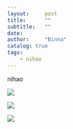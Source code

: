```yaml
---
layout:     post
title:      ""
subtitle:   ""
date:       
author:     "Binna"
catalog: true
tags:
    - nihao
---
```

nihao

![](https://ofw1nwn63.qnssl.com/blogg/_image/敲爆你脑壳.jpg)

![](https://ofw1nwn63.qnssl.com/blogg/_image/WX20180123-174851@2x.png)

![](https://ofw1nwn63.qnssl.com/blogg/_image/QQ图片20161202155421.jpg)
